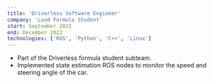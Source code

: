 ```yaml
---
title: 'Driverless Software Engineer'
company: 'Lund Formula Student'
start: September 2022
end: December 2022
technologies: ['ROS', 'Python', 'C++', 'Linux']
---
```


- Part of the Driverless formula student subteam.
- Implemented state estimation ROS nodes to monitor the speed and steering angle of the car.
